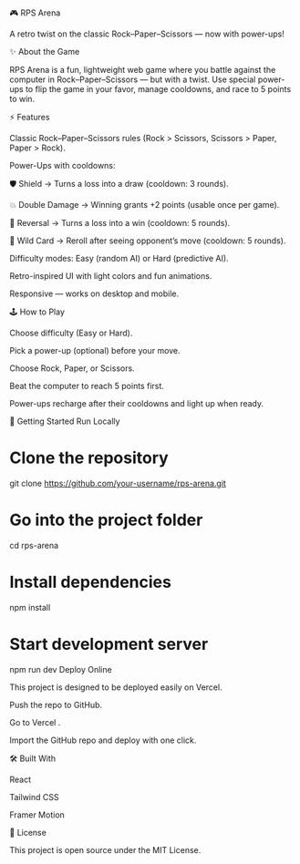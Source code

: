 🎮 RPS Arena

A retro twist on the classic Rock–Paper–Scissors — now with power-ups!

✨ About the Game

RPS Arena is a fun, lightweight web game where you battle against the computer in Rock–Paper–Scissors — but with a twist.
Use special power-ups to flip the game in your favor, manage cooldowns, and race to 5 points to win.

⚡ Features

Classic Rock–Paper–Scissors rules (Rock > Scissors, Scissors > Paper, Paper > Rock).

Power-Ups with cooldowns:

🛡️ Shield → Turns a loss into a draw (cooldown: 3 rounds).

💥 Double Damage → Winning grants +2 points (usable once per game).

🔄 Reversal → Turns a loss into a win (cooldown: 5 rounds).

🎲 Wild Card → Reroll after seeing opponent’s move (cooldown: 5 rounds).

Difficulty modes: Easy (random AI) or Hard (predictive AI).

Retro-inspired UI with light colors and fun animations.

Responsive — works on desktop and mobile.

🕹️ How to Play

Choose difficulty (Easy or Hard).

Pick a power-up (optional) before your move.

Choose Rock, Paper, or Scissors.

Beat the computer to reach 5 points first.

Power-ups recharge after their cooldowns and light up when ready.

🚀 Getting Started
Run Locally
# Clone the repository
git clone https://github.com/your-username/rps-arena.git

# Go into the project folder
cd rps-arena

# Install dependencies
npm install

# Start development server
npm run dev
Deploy Online

This project is designed to be deployed easily on Vercel.

Push the repo to GitHub.

Go to Vercel
.

Import the GitHub repo and deploy with one click.

🛠️ Built With

React

Tailwind CSS

Framer Motion

📜 License

This project is open source under the MIT License.
